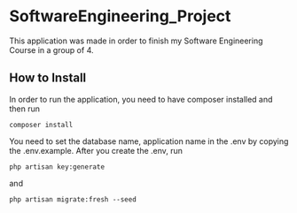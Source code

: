 # SoftwareEngineering_Project
This application was made in order to finish my Software Engineering Course in a group of 4.
## How to Install
In order to run the application, you need to have composer installed and then run
```
composer install
```
You need to set the database name, application name in the .env by copying the .env.example.
After you create the .env, run 
```
php artisan key:generate
```
and
```
php artisan migrate:fresh --seed
```

